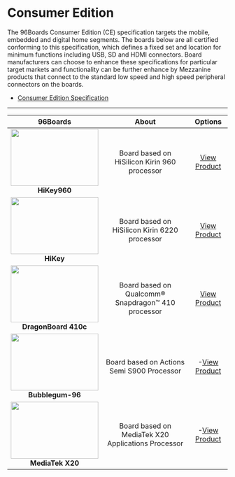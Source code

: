 # Consumer Edition

The 96Boards Consumer Edition (CE) specification targets the mobile, embedded and digital home segments. The boards below are all certified conforming to this
specification, which defines a fixed set and location for minimum functions including USB, SD and HDMI connectors. Board manufacturers can choose to enhance
these specifications for particular target markets and functionality can be further enhance by Mezzanine products that connect to the standard low speed and
high speed peripheral connectors on the boards.

- [Consumer Edition Specification](http://www.96boards.org/ce-specification)

***

| 96Boards                                | About                                                   | Options                                 | 
|:---------------------------------------:|:-------------------------------------------------------:|:---------------------------------------:|
| <img src="https://github.com/96boards/documentation/blob/master/ConsumerEdition/HiKey960/AdditionalDocs/Images/Images_Board/Hikey960_front_SD.png?raw=true" data-canonical-src="https://github.com/96boards/documentation/blob/master/ConsumerEdition/HiKey960/AdditionalDocs/Images/Images_Board/Hikey960_front_SD.png?raw=true" width="200" height="130" /><br> **HiKey960** | Board based on HiSilicon Kirin 960 processor  | [View Product](HiKey960/README.md)<br> |
| <img src="http://i.imgur.com/uKfxuu5.jpg" data-canonical-src="http://i.imgur.com/uKfxuu5.jpg" width="200" height="130" /><br> **HiKey** | Board based on HiSilicon Kirin 6220 processor  | [View Product](HiKey/README.md)<br> |
| <img src="http://i.imgur.com/4a5GXRd.png" data-canonical-src="http://i.imgur.com/4a5GXRd.png" width="200" height="130" /><br> **DragonBoard 410c** | Board based on Qualcomm® Snapdragon™ 410 processor  | [View Product](DragonBoard410c/README.md)<br>|
| <img src="http://i.imgur.com/u08Wb6U.png" data-canonical-src="http://i.imgur.com/u08Wb6U.png" width="200" height="130" /><br>**Bubblegum-96** | Board based on Actions Semi S900 Processor  | -[View Product](Bubblegum96/README.md)<br>|
<img src="http://i.imgur.com/ndacN8g.png" data-canonical-src="http://i.imgur.com/ndacN8g.png" width="200" height="130" /><br> **MediaTek X20** | Board based on MediaTek X20 Applications Processor  | -[View Product](MediaTekX20/README.md)<br>|
